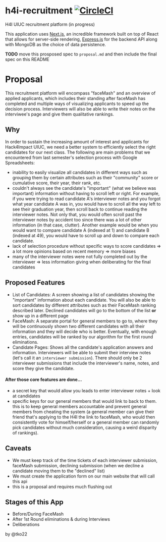 # h4i-recruitment [![CircleCI](https://circleci.com/gh/hack4impact-uiuc/h4i-recruitment/tree/master.svg?style=svg&circle-token=:circle-token)](https://circleci.com/gh/hack4impact-uiuc/h4i-recruitment/tree/master)
H4I UIUC recruitment platform (in progress)

This application uses [Next.js](https://github.com/zeit/next.js), an incredible framework built on top of React that allows for server-side rendering, [Express.js](https://expressjs.com/) for the backend API along with MongoDB as the choice of data persistence.

**TODO** move this prosposed spec to `proposal.md` and then include the final spec on this README

# Proposal
This recruitment platform will encompass "faceMash" and an overview of applied applicants, which includes their standing after faceMash has completed and multiple ways of visualizing applicants to speed up the decision process. Interviewers will also be able to write their notes on the interviwee's page and give them qualitative rankings.

## Why
In order to sustain the increasing amount of interest and applicants for Hack4Impact UIUC, we need a better system to efficiently select the right candidates for our next class. The following are main problems that we encountered from last semester's selection process with Google Spreadsheets:
- inability to easily visualize all candidates in different ways such as grouping them by certain attributes such as their "community" score or cumulative score, their year, their rank, etc.
- couldn't always see the candidate's "important" (what we believe was important) information without having to scroll left or right. For example, if you were trying to read candidate A's interviewer notes and you forgot what year candidate A was in, you would have to scroll all the way left to see their graduation year, then scroll back to continue reading the interviewer notes. Not only that, you would often scroll past the interviewer notes by accident too since there was a lot of other information (in that case, clutter). Another example would be when you would want to compare candidate A (indexed at 1) and candidate B (indexed at 49), you would have to scroll up and down to compare each candidate.
- lack of selection procedure without specific ways to score candidates => a lot more opinions based on recent memory => more biases
- many of the interviewer notes were not fully completed out by the interviewer => less information giving when deliberating for the final candidates

## Proposed Features
- List of Candidates: A screen showing a list of candidates showing the "important" information about each candidate. You will also be able to sort candidates by different attributes such as their FaceMash ranking described later. Declined candidates will go to the bottom of the list **or** show up in a different page
- FaceMash: A separate portal for general members to go to, where they will be continuously shown two different candidates with all their information and they will decide who is better. Eventually, with enough entries, candidates will be ranked by our algorithm for the first round eliminations.
- Candidate Pages: Shows all the candidate's application answers and information. Interviewers will be able to submit their interview notes (let's call it an `interviewer submission`). There should only be 2 interviewer submissions that include the interviewer's name, notes, and score they give the candidate.
#### After those core features are done...
- a secret key that would allow you leads to enter interviewer notes + look at candidates
- specific keys for our general members that would link to back to them. this is to keep general members accountable and prevent general members from cheating the system (a general member can give their friend that's applying to the H4I the link to faceMash, who would then consistently vote for himself/herself or a general member can randomly pick candidates without much consideration, causing a weird disparity of rankings). 

## Caveats
- We must keep track of the time tickets of each interviewer submission, faceMash submission, declining submission (when we decline a candidate moving them to the "declined" list)
- We must create the application form on our main website that will call this api
- this is a proposal and requires much flushing out

## Stages of this App
- Before/During FaceMash
- After 1st Round eliminations & during Interviews
- Deliberations

by @tko22
